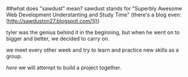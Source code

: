 ##what does "sawdust" mean?
sawdust stands for "Superbly Awesome Web Development Understanting and Study Time" (there's a blog even: [http://sawduston27.blogspot.com/]())

tyler was the genius behind it in the beginning, but when he went on to bigger and better, we decided to carry on.

we meet every other week and try to learn and practice new skills as a group.

_here_ we will attempt to build a project together. 
